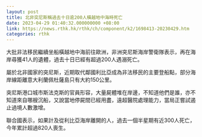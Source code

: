 ```yaml
---
layout: post
title: 北非突尼斯稱過去十日逾200人橫越地中海時死亡
date: 2023-04-29 01:40:32.000000000 +08:00
link: https://news.rthk.hk/rthk/ch/component/k2/1698413-20230429.htm
categories: rthk
---
```


大批非法移民繼續坐船橫越地中海前往歐洲，非洲突尼斯海岸警衛隊表示，再在海岸尋獲41人的遺體，過去十日已經有超過200人遇溺死亡。

屬於北非國家的突尼斯，近期取代鄰國利比亞成為非法移民的主要登船點，部分海岸線距離意大利蘭佩杜薩島只有大約150公里。

突尼斯港口城市斯法克斯的官員形容，大量屍體堆在岸邊，不知道他們是誰，亦不知道來自哪艘沉船，又說當地停屍間已經用盡，遠超醫院處理能力，當局正嘗試遏止過境人數激增。

聯合國表示，如果計及從利比亞海岸離開的人，過去一個半星期有近300人死亡，今年累計超過820人喪生。
